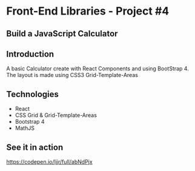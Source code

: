 # Front-End Libraries - Project #4
## Build a JavaScript Calculator

## Introduction

A basic Calculator create with React Components and using BootStrap 4.
The layout is made using CSS3 Grid-Template-Areas

## Technologies
* React
* CSS Grid & Grid-Template-Areas
* Bootstrap 4
* MathJS

## See it in action

https://codepen.io/ljjr/full/abNdPjx
